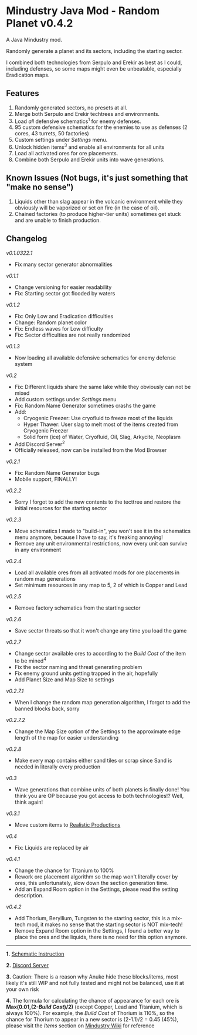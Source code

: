 # Mindustry Java Mod - Random Planet v0.4.2
A Java Mindustry mod.

Randomly generate a planet and its sectors, including the starting sector.

I combined both technologies from Serpulo and Erekir as best as I could, including defenses, so some maps might even be unbeatable, especially Eradication maps.

## Features

1. Randomly generated sectors, no presets at all.
2. Merge both Serpulo and Erekir techtrees and environments.
3. Load *all* defensive schematics<sup>1</sup> for enemy defenses. 
4. 95 custom defensive schematics for the enemies to use as defenses (2 cores, 43 turrets, 50 factories)
5. Custom settings under *Settings* menu.
6. Unlock hidden items<sup>3</sup> and enable all environments for all units
7. Load all activated ores for ore placements.
8. Combine both Serpulo and Erekir units into wave generations.

<!--
## Future Plans

1. Make some new resources that utilize existing resources from both planets, such as copper-beryllium alloy, I'll try to restrain it to real-life alloys/intermetallic for the simplest reason that fictional stuff is literally limitless, I could just make up an alloy and call it "A" and be done with it, that's not how I do things. I'll also restrain from making new mineable resources as they'll inevitably occupy the space and prevent you from mining the resource "you really need".
2. Make some units and defenses that use the new resources, hopefully they could act as a "bridge" between the 2 highly unbalanced planets.
3. Make a custom wave generator that combines both Serpulo and Erekir units, yeah, you'll die!
-->
## Known Issues (Not bugs, it's just something that "make no sense")

1. Liquids other than slag appear in the volcanic environment while they obviously will be vaporized or set on fire (in the case of oil).
2. Chained factories (to produce higher-tier units) sometimes get stuck and are unable to finish production.

## Changelog

*v0.1.0322.1*
- Fix many sector generator abnormalities

*v0.1.1*
- Change versioning for easier readability
- Fix: Starting sector got flooded by waters

*v0.1.2*
- Fix: Only Low and Eradication difficulties
- Change: Random planet color
- Fix: Endless waves for Low difficulty
- Fix: Sector difficulties are not really randomized

*v0.1.3*
- Now loading all available defensive schematics for enemy defense system

*v0.2*
- Fix: Different liquids share the same lake while they obviously can not be mixed
- Add custom settings under *Settings* menu
- Fix: Random Name Generator sometimes crashs the game
- Add:
  - Cryogenic Freezer: Use cryofluid to freeze most of the liquids
  - Hyper Thawer: User slag to melt most of the items created from Cryogenic Freezer
  - Solid form (ice) of Water, Cryofluid, Oil, Slag, Arkycite, Neoplasm
- Add Discord Server<sup>2</sup>
- Officially released, now can be installed from the Mod Browser

*v0.2.1*
- Fix: Random Name Generator bugs
- Mobile support, FINALLY!

*v0.2.2*
- Sorry I forgot to add the new contents to the tecttree and restore the initial resources for the starting sector

*v0.2.3*
- Move schematics I made to "build-in", you won't see it in the schematics menu anymore, because I have to say, it's freaking annoying!
- Remove any unit environmental restrictions, now every unit can survive in any environment

*v0.2.4*
- Load all available ores from all activated mods for ore placements in random map generations
- Set minimum resources in any map to 5, 2 of which is Copper and Lead

*v0.2.5*
- Remove factory schematics from the starting sector

*v0.2.6*
- Save sector threats so that it won't change any time you load the game

*v0.2.7*
- Change sector available ores to according to the *Build Cost* of the item to be mined<sup>4</sup>
- Fix the sector naming and threat generating problem
- Fix enemy ground units getting trapped in the air, hopefully
- Add Planet Size and Map Size to settings

*v0.2.7.1*
- When I change the random map generation algorithm, I forgot to add the banned blocks back, sorry

*v0.2.7.2*
- Change the Map Size option of the Settings to the approximate edge length of the map for easier understanding

*v0.2.8*
- Make every map contains either sand tiles or scrap since Sand is needed in literally every production

*v0.3*
- Wave generations that combine units of both planets is finally done! You think you are OP because you got access to both technologies!? Well, think again!

*v0.3.1*
- Move custom items to [Realistic Productions](https://github.com/PiggyChu620/MindustryRealisticProductions)

*v0.4*
- Fix: Liquids are replaced by air

*v0.4.1*
- Change the chance for Titanium to 100%
- Rework ore placement algorithm so the map won't literally cover by ores, this unfortunately, slow down the section generation time.
- Add an Expand Room option in the Settings, please read the setting description.


*v0.4.2*
- Add Thorium, Beryllium, Tungsten to the starting sector, this is a mix-tech mod, it makes no sense that the starting sector is NOT mix-tech!
- Remove Expand Room option in the Settings, I found a better way to place the ores and the liquids, there is no need for this option anymore.

--- 

**1.** [Schematic Instruction](SchematicInstruction.md)

**2.** [Discord Server](https://discord.gg/WSmUApPfpj)

**3.** Caution: There is a reason why Anuke hide these blocks/items, most likely it's still WIP and not fully tested and might not be balanced, use it at your own risk

**4.** The formula for calculating the chance of appearance for each ore is **Max(0.01,(2-*Build Cost*)/2)** (except Copper, Lead and Titanium, which is always 100%). For example, the *Build Cost* of Thorium is 110%, so the chance for Thorium to appear in a new sector is (2-1.1)/2 = 0.45 (45%), please visit the *Items* section on [Mindustry Wiki](https://mindustrygame.github.io/wiki/) for reference